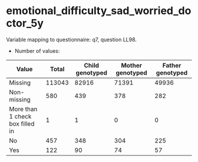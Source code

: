 # emotional_difficulty_sad_worried_doctor_5y
Variable mapping to questionnaire: q7, question LL98.
- Number of values:

| Value | Total | Child genotyped | Mother genotyped | Father genotyped |
| ----- | ----- | --------------- | ---------------- | ---------------- |
| Missing | 113043 | 82916 | 71391 | 49936 |
| Non-missing | 580 | 439 | 378 | 282 |
| More than 1 check box filled in | 1 | 1 | 0 |0 |
| No | 457 | 348 | 304 |225 |
| Yes | 122 | 90 | 74 |57 |



